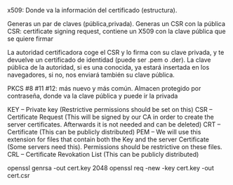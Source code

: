 x509:
  Donde va la información del certificado (estructura).

Generas un par de claves (pública,privada).
Generas un CSR con la pública
CSR: certificate signing request, contiene un X509 con la clave pública que se quiere firmar

La autoridad certificadora coge el CSR y lo firma con su clave privada, y te devuelve un certificado de identidad (puede ser .pem o .der).
La clave pública de la autoridad, si es una conocida, ya estará insertada en los navegadores, si no, nos enviará también su clave pública.

PKCS
  #8
  #11
  #12: más nuevo y más común. Almacen protegido por contraseña, donde va la clave pública y puede ir la privada



KEY – Private key (Restrictive permissions should be set on this)
CSR – Certificate Request (This will be signed by our CA in order to create the server certificates. Afterwards it is not needed and can be deleted)
CRT – Certificate (This can be publicly distributed)
PEM – We will use this extension for files that contain both the Key and the server Certificate (Some servers need this). Permissions should be restrictive on these files.
CRL – Certificate Revokation List (This can be publicly distributed)



openssl genrsa -out cert.key 2048
openssl req -new -key cert.key -out cert.csr
